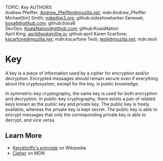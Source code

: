 TOPIC: Key
AUTHORS: Andrew Pfeiffer; Andrew_Pfeiffer@mozilla.net; mdn:Andrew_Pfeiffer
         Michael[tm] Smith; mike@w3.org; github:sideshowbarker
         Евгений; boxa6@github.com; github:boxa6
         DevOps; KoalaNation@github.com; github:KoalaNation
         April King; april@pokeinthe.io; github:april
         Karen Scarfone; kscarfone@mozilla.net; mdn:kscarfone
         Teoli; teoli@mozilla.net; mdn:teoli

# Key

A key is a piece of information used by a cipher for encryption and/or decryption. Encrypted messages
should remain secure even if everything about the cryptosystem, except for the key,
is public knowledge.

In symmetric-key cryptography, the same key is used for both encryption and decryption. In public-key
cryptography, there exists a pair of related keys known as the public key and private key.
The public key is freely available, whereas the private key is kept secret. The public key is able
to encrypt messages that only the corresponding private key is able to decrypt, and vice versa.

## Learn More

- [Kerckhoffs's principle](http://en.wikipedia.org/wiki/Kerckhoffs%27s_principle) on Wikipedia
- [Cipher](https://wiki.developer.mozilla.org/en-US/docs/Glossary/Cipher) on MDN
